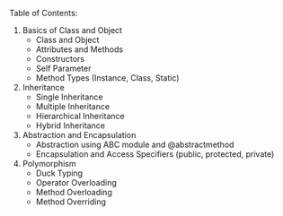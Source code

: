 Table of Contents:
1. Basics of Class and Object
    - Class and Object
    - Attributes and Methods
    - Constructors
    - Self Parameter
    - Method Types (Instance, Class, Static)
2. Inheritance
    - Single Inheritance
    - Multiple Inheritance
    - Hierarchical Inheritance
    - Hybrid Inheritance
3. Abstraction and Encapsulation
    - Abstraction using ABC module and @abstractmethod
    - Encapsulation and Access Specifiers (public, protected, private)
4. Polymorphism
    - Duck Typing
    - Operator Overloading
    - Method Overloading
    - Method Overriding
